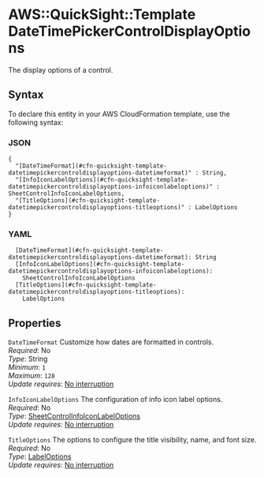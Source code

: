 # AWS::QuickSight::Template DateTimePickerControlDisplayOptions<a name="aws-properties-quicksight-template-datetimepickercontroldisplayoptions"></a>

The display options of a control\.

## Syntax<a name="aws-properties-quicksight-template-datetimepickercontroldisplayoptions-syntax"></a>

To declare this entity in your AWS CloudFormation template, use the following syntax:

### JSON<a name="aws-properties-quicksight-template-datetimepickercontroldisplayoptions-syntax.json"></a>

```
{
  "[DateTimeFormat](#cfn-quicksight-template-datetimepickercontroldisplayoptions-datetimeformat)" : String,
  "[InfoIconLabelOptions](#cfn-quicksight-template-datetimepickercontroldisplayoptions-infoiconlabeloptions)" : SheetControlInfoIconLabelOptions,
  "[TitleOptions](#cfn-quicksight-template-datetimepickercontroldisplayoptions-titleoptions)" : LabelOptions
}
```

### YAML<a name="aws-properties-quicksight-template-datetimepickercontroldisplayoptions-syntax.yaml"></a>

```
  [DateTimeFormat](#cfn-quicksight-template-datetimepickercontroldisplayoptions-datetimeformat): String
  [InfoIconLabelOptions](#cfn-quicksight-template-datetimepickercontroldisplayoptions-infoiconlabeloptions): 
    SheetControlInfoIconLabelOptions
  [TitleOptions](#cfn-quicksight-template-datetimepickercontroldisplayoptions-titleoptions): 
    LabelOptions
```

## Properties<a name="aws-properties-quicksight-template-datetimepickercontroldisplayoptions-properties"></a>

`DateTimeFormat`  <a name="cfn-quicksight-template-datetimepickercontroldisplayoptions-datetimeformat"></a>
Customize how dates are formatted in controls\.  
*Required*: No  
*Type*: String  
*Minimum*: `1`  
*Maximum*: `128`  
*Update requires*: [No interruption](https://docs.aws.amazon.com/AWSCloudFormation/latest/UserGuide/using-cfn-updating-stacks-update-behaviors.html#update-no-interrupt)

`InfoIconLabelOptions`  <a name="cfn-quicksight-template-datetimepickercontroldisplayoptions-infoiconlabeloptions"></a>
The configuration of info icon label options\.  
*Required*: No  
*Type*: [SheetControlInfoIconLabelOptions](aws-properties-quicksight-template-sheetcontrolinfoiconlabeloptions.md)  
*Update requires*: [No interruption](https://docs.aws.amazon.com/AWSCloudFormation/latest/UserGuide/using-cfn-updating-stacks-update-behaviors.html#update-no-interrupt)

`TitleOptions`  <a name="cfn-quicksight-template-datetimepickercontroldisplayoptions-titleoptions"></a>
The options to configure the title visibility, name, and font size\.  
*Required*: No  
*Type*: [LabelOptions](aws-properties-quicksight-template-labeloptions.md)  
*Update requires*: [No interruption](https://docs.aws.amazon.com/AWSCloudFormation/latest/UserGuide/using-cfn-updating-stacks-update-behaviors.html#update-no-interrupt)